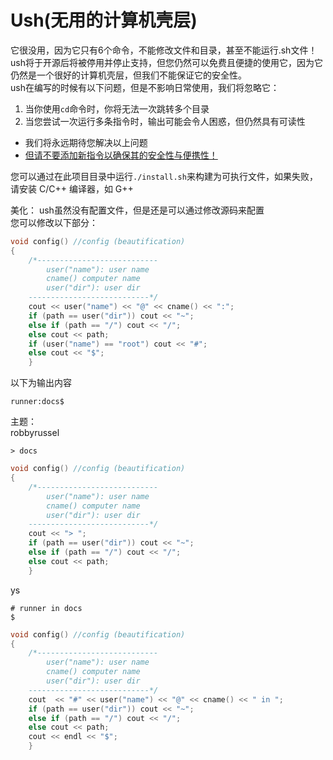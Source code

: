 # Ush(无用的计算机壳层)
它很没用，因为它只有6个命令，不能修改文件和目录，甚至不能运行.sh文件！  
ush将于开源后将被停用并停止支持，但您仍然可以免费且便捷的使用它，因为它仍然是一个很好的计算机壳层，但我们不能保证它的安全性。  
ush在编写的时候有以下问题，但是不影响日常使用，我们将忽略它：  

1. 当你使用`cd`命令时，你将无法一次跳转多个目录
2. 当您尝试一次运行多条指令时，输出可能会令人困惑，但仍然具有可读性
- 我们将永远期待您解决以上问题
- <u>但请不要添加新指令以确保其的安全性与便携性！</u>  

您可以通过在此项目目录中运行`./install.sh`来构建为可执行文件，如果失败，请安装 C/C++ 编译器，如 G++  

美化：
ush虽然没有配置文件，但是还是可以通过修改源码来配置  
您可以修改以下部分：
```c++
void config() //config (beautification)
{
	/*---------------------------
		user("name"): user name
		cname() computer name
		user("dir"): user dir
	---------------------------*/
	cout << user("name") << "@" << cname() << ":";
	if (path == user("dir")) cout << "~";
	else if (path == "/") cout << "/";
	else cout << path;
	if (user("name") == "root") cout << "#";
	else cout << "$";
	}
```
以下为输出内容
```
runner:docs$
```
主题：  
robbyrussel
```
> docs
```
```c++
void config() //config (beautification)
{
	/*---------------------------
		user("name"): user name
		cname() computer name
		user("dir"): user dir
	---------------------------*/
	cout << "> ";
	if (path == user("dir")) cout << "~";
	else if (path == "/") cout << "/";
	else cout << path;
	}
```
ys
```
# runner in docs
$
```
```c++
void config() //config (beautification)
{
	/*---------------------------
		user("name"): user name
		cname() computer name
		user("dir"): user dir
	---------------------------*/
	cout  << "#" << user("name") << "@" << cname() << " in ";
	if (path == user("dir")) cout << "~";
	else if (path == "/") cout << "/";
	else cout << path;
	cout << endl << "$";
	}
```
